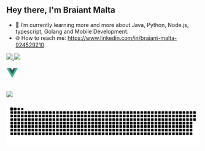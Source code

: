 ## Hey there, I'm Braiant Malta

- 🌱 I’m currently learning more and more about Java, Python, Node.js, typescript, Golang and Mobile Development.
- 🌐 How to reach me: https://www.linkedin.com/in/braiant-malta-924529210

<div>
  <a href="https://github.com/mrbraiant">
  <img height="180em" src="https://github-readme-stats.vercel.app/api?username=mrbraiant&show_icons=true&theme=blue-green&include_all_commits=true&count_private=true"/>
  <img height="180em" src="https://github-readme-stats.vercel.app/api/top-langs/?username=mrbraiant&layout=compact&langs_count=9&theme=blue-green"/>
</div>
<div style="display: inline_block"><br>
  <!--<img alt="Braioso-C" height="30" widtg"40" class="center" src="https://github.com/devicons/devicon/blob/master/icons/c/c-original.svg">
  <img alt="Braioso-Cpp" height="30" widtg"40" class="center" src="https://github.com/devicons/devicon/blob/master/icons/cplusplus/cplusplus-original.svg">
  <img alt="Braioso-Python" height="30" width="40" class="center" src="https://raw.githubusercontent.com/devicons/devicon/master/icons/python/python-original.svg">
  <img alt="Braioso-Java" height="30" width="40" class="center" src="https://raw.githubusercontent.com/devicons/devicon/master/icons/java/java-original.svg">
  <img alt="Braioso-Js" height="30" width="40" class="center" src="https://raw.githubusercontent.com/devicons/devicon/master/icons/javascript/javascript-plain.svg">
  <img alt="Braioso-Ts" height="30" width="40" class="center" src="https://raw.githubusercontent.com/devicons/devicon/master/icons/typescript/typescript-plain.svg">
  <img alt="Braioso-HTML" height="30" width="40" class="center" src="https://raw.githubusercontent.com/devicons/devicon/master/icons/html5/html5-original.svg">
  <img alt="Braioso-CSS" height="30" width="40" class="center" src="https://raw.githubusercontent.com/devicons/devicon/master/icons/css3/css3-original.svg">
  <img alt="Braioso-PHP" height="30" widtg"40" class="center" src="https://github.com/devicons/devicon/blob/master/icons/php/php-original.svg">
  <img alt="Braioso-Bootstrap" height="30" widtg"40" class="center" src="https://github.com/devicons/devicon/blob/master/icons/bootstrap/bootstrap-original.svg"> -->
  <img alt="Braioso-Vue" display="block" height="30" widtg"40" src="https://github.com/devicons/devicon/blob/master/icons/vuejs/vuejs-original.svg">
  
 <!--<img align="right" alt="Rafa-yoda" src="https://cdn.discordapp.com/attachments/795358919417397249/825430589581688872/hi.gif"> -->
</div>

##
  
 <div>
   <a href="https://www.linkedin.com/in/braiant-malta-924529210" target="_blank"><img src="https://img.shields.io/badge/LinkedIn-0077B5?style=for-the-badge&logo=linkedin&logoColor=white" target="_blank"></a>
   
   ![Snake animation](https://github.com/mrbraiant/mrbraiant/blob/output/github-contribution-grid-snake.svg)
 </div>
